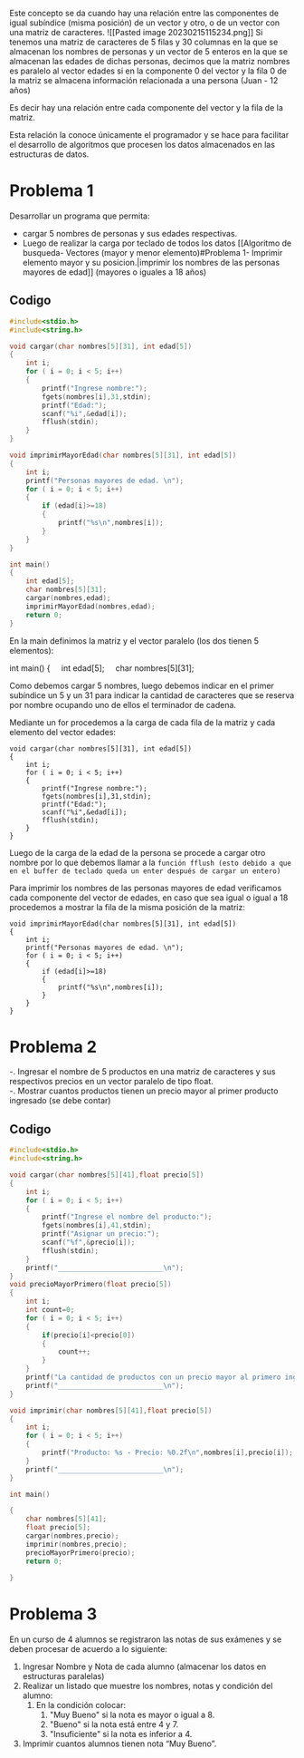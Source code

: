Este concepto se da cuando hay una relación entre las componentes de igual subíndice (misma posición) de un vector y otro, o de un vector con una matriz de caracteres.
![[Pasted image 20230215115234.png]]
Si tenemos una matriz de caracteres de 5 filas y 30 columnas en la que se almacenan los nombres de personas y un vector de 5 enteros en la que se almacenan las edades de dichas personas, decimos que la matriz nombres es paralelo al vector edades si en la componente 0 del vector y la fila 0 de la matriz se almacena información relacionada a una persona (Juan - 12 años)

Es decir hay una relación entre cada componente del vector y la fila de la matriz.

Esta relación la conoce únicamente el programador y se hace para facilitar el desarrollo de algoritmos que procesen los datos almacenados en las estructuras de datos.

# Problema 1
Desarrollar un programa que permita:
- cargar 5 nombres de personas y sus edades respectivas.
- Luego de realizar la carga por teclado de todos los datos [[Algoritmo de busqueda- Vectores (mayor y menor elemento)#Problema 1- Imprimir elemento mayor y su posicion.|imprimir los nombres de las personas mayores de edad]] (mayores o iguales a 18 años)
## Codigo
```Ejercicio123.c
#include<stdio.h>
#include<string.h>

void cargar(char nombres[5][31], int edad[5])
{
    int i;
    for ( i = 0; i < 5; i++)
    {
        printf("Ingrese nombre:");
        fgets(nombres[i],31,stdin);
        printf("Edad:");
        scanf("%i",&edad[i]);
        fflush(stdin);
    }    
}

void imprimirMayorEdad(char nombres[5][31], int edad[5])
{
    int i;
    printf("Personas mayores de edad. \n");
    for ( i = 0; i < 5; i++)
    {
        if (edad[i]>=18)
        {
            printf("%s\n",nombres[i]);
        }
    }
}

int main()
{
    int edad[5];
    char nombres[5][31];
    cargar(nombres,edad);
    imprimirMayorEdad(nombres,edad);
    return 0;
}
```
En la main definimos la matriz y el vector paralelo (los dos tienen 5 elementos):

int main()
{
    int edad[5];
    char nombres[5][31];
 
Como debemos cargar 5 nombres, luego debemos indicar en el primer subíndice un 5 y un 31 para indicar la cantidad de caracteres que se reserva por nombre ocupando uno de ellos el terminador de cadena.

Mediante un for procedemos a la carga de cada fila de la matriz y cada elemento del vector edades:

```
void cargar(char nombres[5][31], int edad[5])
{
    int i;
    for ( i = 0; i < 5; i++)
    {
        printf("Ingrese nombre:");
        fgets(nombres[i],31,stdin);
        printf("Edad:");
        scanf("%i",&edad[i]);
        fflush(stdin);
    }    
}
```
Luego de la carga de la edad de la persona se procede a cargar otro nombre por lo que debemos llamar a la `función fflush (esto debido a que en el buffer de teclado queda un enter después de cargar un entero)`

Para imprimir los nombres de las personas mayores de edad verificamos cada componente del vector de edades, en caso que sea igual o igual a 18 procedemos a mostrar la fila de la misma posición de la matriz:

```
void imprimirMayorEdad(char nombres[5][31], int edad[5])
{
    int i;
    printf("Personas mayores de edad. \n");
    for ( i = 0; i < 5; i++)
    {
        if (edad[i]>=18)
        {
            printf("%s\n",nombres[i]);
        }
    }
}
```
# Problema 2
-. Ingresar el nombre de 5 productos en una matriz de caracteres y sus respectivos precios en un vector paralelo de tipo float.  
-. Mostrar cuantos productos tienen un precio mayor al primer producto ingresado (se debe contar)
## Codigo
```Ejercicio124.c
#include<stdio.h>
#include<string.h>

void cargar(char nombres[5][41],float precio[5])
{
    int i;
    for ( i = 0; i < 5; i++)
    {
        printf("Ingrese el nombre del producto:");
        fgets(nombres[i],41,stdin);
        printf("Asignar un precio:");
        scanf("%f",&precio[i]);
        fflush(stdin);
    }
    printf("__________________________\n");  
}
void precioMayorPrimero(float precio[5])
{
    int i;
    int count=0;
    for ( i = 0; i < 5; i++)
    {
        if(precio[i]<precio[0])
        {
            count++;
        }
    }    
    printf("La cantidad de productos con un precio mayor al primero ingresado son:%i\n",count);
    printf("__________________________\n");
}

void imprimir(char nombres[5][41],float precio[5])
{
    int i;
    for ( i = 0; i < 5; i++)
    {
        printf("Producto: %s - Precio: %0.2f\n",nombres[i],precio[i]);
    }
    printf("__________________________\n");
}

int main()

{
    char nombres[5][41];
    float precio[5];
    cargar(nombres,precio);
    imprimir(nombres,precio);
    precioMayorPrimero(precio);
    return 0;
    
}
```
# Problema 3
En un curso de 4 alumnos se registraron las notas de sus exámenes y se deben procesar de acuerdo a lo siguiente:  
1. Ingresar Nombre y Nota de cada alumno (almacenar los datos en estructuras paralelas)  
2. Realizar un listado que muestre los nombres, notas y condición del alumno:
	1.  En la condición colocar:
		1. "Muy Bueno" si la nota es mayor o igual a 8.
		2. "Bueno" si la nota está entre 4 y 7.
		3. "Insuficiente" si la nota es inferior a 4.  
3.  Imprimir cuantos alumnos tienen nota “Muy Bueno”.